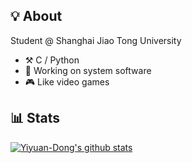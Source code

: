 ## 💡 About

Student @ Shanghai Jiao Tong University

- ⚒️ C / Python
- 🔭 Working on system software
- :video_game: Like video games

## 📊 Stats

[![Yiyuan-Dong's github stats](//p3-juejin.byteimg.com/tos-cn-i-k3u1fbpfcp/1188110e11c84be89e6c60130622635a~tplv-k3u1fbpfcp-zoom-1.image)](https://github.com/Yiyuan-Dong/github-readme-stats)
